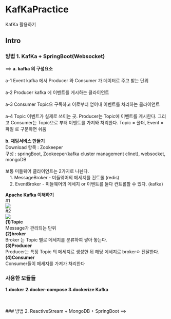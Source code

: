 # KafKaPractice
KafKa 활용하기


## Intro
### 방법 1. KafKa + SpringBoot(Websocket)
==> 
  <b>a. kafka 의 구성요소</b>
    <br/><br/>a-1 Event
        kafka 에서 Producer 와 Consumer 가 데이터르 주고 받는 단위
    <br/><br/>a-2 Producer
        kafka 에 이벤트를 게시하는 클라이언트
    <br/><br/>a-3 Consumer
        Topic으 구독하고 이로부터 얻어내 이벤트를 처리하는 클라이언트
    <br/><br/>a-4 Topic
        이벤트가 실제로 쓰이는 곳. Producer는 Topic에 이벤트를 게시한다. 그리고 Consumer는 Topic으로 부터 이벤트를 가져와 처리한다. Topic = 폴더, Event = 파일 로 구분하면 쉬움
 <br/><br/><b>b. 채팅서비스 만들기</b>
 <br/>Download 항목 : Zookeeper
 <br/>구성 : springBoot, Zookeeper(kafka cluster management clinet), websocket, mongoDB
 <br/><br/>보통 미들웨어 클라이언트는 2가지로 나뉜다.
    <br/>&emsp;1. MessageBroker - 미들웨어의 메세지를 컨트롤 (redis)
    <br/>&emsp;2. EventBroker - 미들웨어의 메세지 or 이벤트를 둘다 컨트롤할 수 있다. (kafka)
    
<b>Apache Kafka 이해하기</b>
  <br/>#1
  <br/><image src='https://user-images.githubusercontent.com/57661474/164008473-3e88ffc6-d866-49fa-a818-b568f38ca28d.jpeg'/>
  <br/>#2
  <br/><image src='https://user-images.githubusercontent.com/57661474/164008212-d17f9ae4-a2ac-4546-a87a-ca944cd49b69.jpeg'/>
  <br/><b>(1)Topic</b>
  <br/> Message가 관리되는 단위
  <br/><b>(2)broker</b>
  <br/> Broker 는 Topic 별로 메세지를 분류하여 쌓아 놓는다.
  <br/><b>(3)Producer</b>
  <br/> Producer는 특정 Topic 의 메세지르 생성한 뒤 해당 메세지르 brokerㅇ 전달한다.
  <br/><b>(4)Consumer</b>
  <br/> Consumer들이 메세지를 가져가 처리한다
    
### 사용한 모듈들
<b>1.docker</b>
<b>2.docker-compose</b>
<b>3.dockerize Kafka</b>
 
 
<br/><br/>### 방법 2. ReactiveStream + MongoDB + SpringBoot
==>
